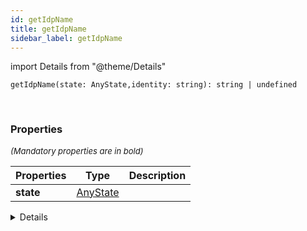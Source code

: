```yaml
---
id: getIdpName
title: getIdpName
sidebar_label: getIdpName
---
```


import Details from "@theme/Details"


```tsx
getIdpName(state: AnyState,identity: string): string | undefined
```
<br/>



### Properties

<font size="2"><i>(Mandatory properties are in bold)</i></font>

| Properties | Type | Description |
| --------- | ---- | ----------- |
| **state** | [AnyState](/framework-api/interfaces/AnyState.md) |  |


<Details summary={<summary><b>Additional properties for advanced use cases</b></summary>}><div>

| Properties | Type | Description |
| --------- | ---- | ----------- |
| identity | string |  |


</div></Details>